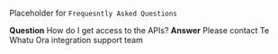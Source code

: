 Placeholder for `Frequesntly Asked Questions`

**Question** How do I get access to the APIs?
**Answer** Please contact Te Whatu Ora integration support team

